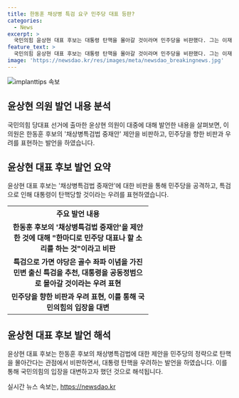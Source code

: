 ```yaml
---
title: 한동훈 채상병 특검 요구 민주당 대표 등판?
categories:
  - News
excerpt: >
  국민의힘 윤상현 대표 후보는 대통령 탄핵을 몰아갈 것이라며 민주당을 비판했다. 그는 이재명 주변의 사망사건을 특검해야 한다고 주장하며, 한동훈 후보를 비판했다. 또한, 이재명 대표 주변의 사망 사건에 대해 특검이 필요하다고 강조하며, 나경원·원희룡 후보와의 연대를 예의 없는 행동으로 지적했다.
feature_text: >
  국민의힘 윤상현 대표 후보는 대통령 탄핵을 몰아갈 것이라며 민주당을 비판했다. 그는 이재명 주변의 사망사건을 특검해야 한다고 주장하며, 한동훈 후보를 비판했다. 또한, 이재명 대표 주변의 사망 사건에 대해 특검이 필요하다고 강조하며, 나경원·원희룡 후보와의 연대를 예의 없는 행동으로 지적했다.
image: 'https://newsdao.kr/res/images/meta/newsdao_breakingnews.jpg'
---
```


<p><img src="https://newsdao.kr/res/images/meta/newsdao_breakingnews.jpg" alt="implanttips 속보" /></p>

<h2 data-ke-size="size26">윤상현 의원 발언 내용 분석</h2>

<p data-ke-size="size16">국민의힘 당대표 선거에 출마한 윤상현 의원이 대중에 대해 발언한 내용을 살펴보면, 이 의원은 한동훈 후보의 '채상병특검법 중재안' 제안을 비판하고, 민주당을 향한 비판과 우려를 표현하는 발언을 하였습니다.</p>

<h2 data-ke-size="size26">윤상현 대표 후보 발언 요약</h2>

<p data-ke-size="size16">윤상현 대표 후보는 '채상병특검법 중재안'에 대한 비판을 통해 민주당을 공격하고, 특검으로 인해 대통령이 탄핵당할 것이라는 우려를 표현하였습니다.</p>

<table>
    <tr>
        <th style="text-align: center; width: 301px; height: 17px;">주요 발언 내용</th>
    </tr>
    <tr>
        <td style="text-align: center; height: 17px;"><b>한동훈 후보의 '채상병특검법 중재안'을 제안한 것에 대해 "한마디로 민주당 대표나 할 소리를 하는 것"이라고 비판</b></td>
    </tr>
    <tr>
        <td style="text-align: center; height: 17px;"><b>특검으로 가면 야당은 골수 좌파 이념을 가진 민변 출신 특검을 추천, 대통령을 공동정범으로 몰아갈 것이라는 우려 표현</b></td>
    </tr>
    <tr>
        <td style="text-align: center; height: 17px;"><b>민주당을 향한 비판과 우려 표현, 이를 통해 국민의힘의 입장을 대변</b></td>
    </tr>
</table>

<h2 data-ke-size="size26">윤상현 대표 후보 발언 해석</h2>

<p data-ke-size="size16">윤상현 대표 후보는 한동훈 후보의 채상병특검법에 대한 제안을 민주당의 정략으로 탄핵을 몰아간다는 관점에서 비판하면서, 대통령 탄핵을 우려하는 발언을 하였습니다. 이를 통해 국민의힘의 입장을 대변하고자 했던 것으로 해석됩니다.</p>
실시간 뉴스 속보는, <a href="https://newsdao.kr" rel="dofollow">https://newsdao.kr</a>



